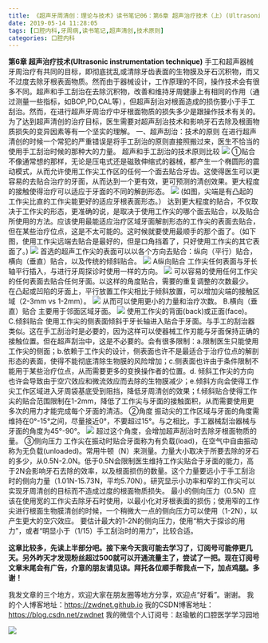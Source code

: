 ```yaml
---
title: 《超声牙周清创：理论与技术》读书笔记06：第6章 超声治疗技术（上）(Ultrasonic instrumentation technique)
date: 2019-05-14 11:28:05
tags: [口腔内科,牙周病,读书笔记,超声清创,技术原则]
categories: 口腔内科
---
```

**第6章 超声治疗技术(Ultrasonic instrumentation technique)**
手工和超声器械牙周治疗有共同的目标，即彻底扰乱或清除牙齿表面的生物膜及牙石沉积物，而又不过度去除牙根表面物质。然而由于器械设计，工作原理的不同，操作技术会有很多不同。超声和手工刮治在去除沉积物，改善和维持牙周健康上有相同的作用（通过测量一些指标，如BOP,PD,CAL等），但超声刮治对根面造成的损伤要小于手工刮治。然而，在进行超声牙周治疗中牙根面物质的损失多少是跟操作技术有关的。
为了达到超声清创的治疗目标，医生需要对超声刮治技术和影响牙石去除及根面物质损失的变异因素等有一个坚实的理解。
一、超声刮治：技术的原则
在进行超声清创的时候一个常犯的严重错误是将手工刮治的原则直接照搬过来，医生不恰当的使用手工刮治时候的那种大的力量。
超声和手工刮治的技术原则比较
![](https://zymblog-1258069789.cos.ap-chengdu.myqcloud.com/blog0126-csyzzl06/01.png)
①贴合
不像通常想的那样，无论是压电式还是磁致伸缩式的器械，都产生一个椭圆形的震动模式，从而允许使用工作尖工作区的任何一个面去贴合牙齿。这使得医生可以更容易的去贴合治疗的牙面，从而达到一个更有效，更可预测的清创效果。更大程度的接触使得治疗可以适应于牙面的不同的解剖形态。
![](https://zymblog-1258069789.cos.ap-chengdu.myqcloud.com/blog0126-csyzzl06/02.png)
(如图，尖端是有凸起的工作尖比直的工作尖能更好的适应牙根表面形态。）
达到更大程度的贴合，不仅取决于工作尖的形态，更准确的说，是取决于使用工作尖的哪个面去贴合，以及贴合所使用的方法。应该使用最能适应治疗区域牙面解剖形态的工作尖的表面去贴合，但在某些治疗位点，这是不太可能的。这时候就要使用最顺手的那个面了。（如下图，使用工作尖远端去贴合是最好的，但是口角挡着了，只好使用工作尖的其它表面了。)
![](https://zymblog-1258069789.cos.ap-chengdu.myqcloud.com/blog0126-csyzzl06/03.png)
首选的超声工作尖的表面可以以各个方向去贴合：纵向（平行）贴合，横向（垂直）贴合，以及传统的倾斜贴合。
![](https://zymblog-1258069789.cos.ap-chengdu.myqcloud.com/blog0126-csyzzl06/04.png)
A纵向贴合
工作尖任何表面与牙长轴平行插入，与进行牙周探诊时使用一样的方向。
![](https://zymblog-1258069789.cos.ap-chengdu.myqcloud.com/blog0126-csyzzl06/05.png)
可以容易的使用任何工作尖的任何表面去贴合任何牙面。以这样的角度贴合，需要的重复调整的次数最少。
在凸起或凹陷的牙面上，平行放置工作尖相比于倾斜放置，可以增加尖端的接触区域（2-3mm vs 1-2mm）。
![](https://zymblog-1258069789.cos.ap-chengdu.myqcloud.com/blog0126-csyzzl06/06.png)
从而可以使用更小的力量和治疗次数。
B.横向（垂直）贴合
主要用于邻面区域牙面。
![](https://zymblog-1258069789.cos.ap-chengdu.myqcloud.com/blog0126-csyzzl06/07.png)
使用工作尖的背面(back)或正面(face)。
C.倾斜贴合
使用工作尖的侧表面倾斜于牙长轴进入贴合于牙面。与手工的刮治器类似。这在手工刮治时是必要的，因为这样可以使器械工作刃能与牙面保持正确的接触位置。但在超声刮治中，这是不必要的。会有很多限制：a.限制医生只能使用工作尖的侧面；b.依赖于工作尖的设计，侧表面也许不是最适合于治疗位点的解剖形态的表面，使得不能彻底清除生物膜的风险增加；c.侧表面也许由于条件限制不能用于某些治疗位点，从而需要更多的变换操作者的位置。d. 倾斜工作尖的方向也许会导致由于空穴效应和微流效应而去除的生物膜减少；e.倾斜方向会使得工作尖工作区域进入牙周袋基底受到阻挡，降低牙周清创的效果；f.倾斜贴合使得工作尖的贴合范围限制在1-2mm，降低了工作尖与牙面的接触面积，从而需要使用更多次的用力才能完成每个牙面的清洁。
②角度
振动尖的工作区域与牙面的角度需维持在0°-15°之间，尽量接近0°，不要超过15°。与之相比，手工器械刮治器械与牙面的角度为45°-90°。
![](https://zymblog-1258069789.cos.ap-chengdu.myqcloud.com/blog0126-csyzzl06/08.png)
超过这个角度，会增加超声刮治时去除牙根面物质的量。
③侧向压力
工作尖在振动时贴合牙面称为有负载(load)，在空气中自由振动称为无负载(unloaded)。常用牛顿（N）来测量。力量大小取决于所要去除的牙石的多少，从0.5N-2.0N。低于0.5N会限制医生维持工作尖贴合于牙面的能力，高于2N会影响牙石去除的效率，以及根面损伤的数量。这个力量要远小于手工刮治时的侧向力量（1.01N-15.73N，平均5.70N）。研究显示小功率和窄的工作尖可以实现牙周清创的目标而不造成过度的根面物质损失。
最小的侧向压力（0.5N）应该在使用宽的工作尖去除牙石时使用，以最小化对牙根表面的损伤；使用窄的工作尖进行根面生物膜清创的时候，一个稍微大一点的侧向压力可以使用（1-2N），以产生更大的空穴效应。
要估计最大的1-2N的侧向压力，使用“稍大于探诊的用力”，或者“明显小于（1/15）手工刮治时的用力”，比较合适。

**这章比较多，先读上半部分吧。接下来今天我可能去学习了，订阅号可能停更几天。另外昨天才发现粉丝超过500就可以开通流量主了，尝试了一把。现在订阅号文章末尾会有广告，介意的朋友请见谅。拜托各位顺手帮我点一下，加点鸡腿。多谢！**

我发文章的三个地方，欢迎大家在朋友圈等地方分享，欢迎点“好看”。谢谢。
我的个人博客地址：https://zwdnet.github.io
我的CSDN博客地址：https://blog.csdn.net/zwdnet
我的微信个人订阅号：赵瑜敏的口腔医学学习园地

![](https://zymblog-1258069789.cos.ap-chengdu.myqcloud.com/other/wx.jpg)